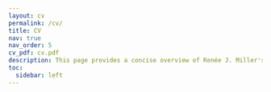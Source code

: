 ```yaml
---
layout: cv
permalink: /cv/
title: CV
nav: true
nav_order: 5
cv_pdf: cv.pdf
description: This page provides a concise overview of Renée J. Miller's qualifications and experiences. For a detailed account, please see the linked file containing the complete CV.
toc:
  sidebar: left
---
```

